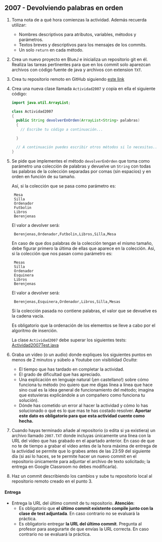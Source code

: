 ## 2007 - Devolviendo palabras en orden

1. Toma nota de a qué hora comienzas la actividad. Además recuerda utilizar:
   * Nombres descriptivos para atributos, variables, métodos y parámetros.
   * Textos breves y descriptivos para los mensajes de los commits.
   * Un solo `return` en cada método.

2. Crea un nuevo proyecto en BlueJ e inicializa un repositorio git en él. Realiza las tareas pertinentes para que en los commit solo aparezcan archivos con código fuente de java y archivos con extension `TXT`.

3. Crea tu repositorio remoto en GitHub siguiendo [este link](https://classroom.github.com/a/WaILVoNV)

5. Crea una nueva clase llamada `Actividad2007` y copia en ella el siguiente código: 

      ```java
      import java.util.ArrayList;

      class Actividad2007
      {
        public String devolverEnOrden(ArrayList<String> palabras)
        {
          // Escribe tu código a continuación...

        }

        // A continuación puedes escribir otros métodos si lo necesitas...
      }
      ```

4. Se pide que implementes el método `devolverEnOrden` que toma como parámetro una colección de palabras y devuelve un `String` con todas las palabras de la colección separadas por comas (sin espacios) y en orden en función de su tamaño. 

    Así, si la colección que se pasa como parámetro es:

        Mesa
        Silla
        Ordenador
        Futbolin
        Libros
        Berenjenas

    El valor a devolver será:

        Berenjenas,Ordenador,Futbolin,Libros,Silla,Mesa

    En caso de que dos palabras de la colección tengan el mismo tamaño, debe figurar primero la última de ellas que aparece en la colección. Asi, si la colección que nos pasan como parámetro es:

        Mesas
        Silla
        Ordenador
        Esquinera
        Libros
        Berenjenas

    El valor a devolver será:

        Berenjenas,Esquinera,Ordenador,Libros,Silla,Mesas

    Si la colección pasada no contiene palabras, el valor que se devuelve es la cadena vacía.
    
    Es obligatorio que la ordenación de los elementos se lleve a cabo por el algoritmo de inserción.

    La clase `Actividad2007` debe superar los siguientes tests: [Actividad2007Test.java](https://gist.github.com/miguelbayon/1cf3b3e663c3ff700f1c3b4bca98f3ca)

5. Graba un vídeo (o un audio) donde expliques los siguientes puntos en menos de 2 minutos y súbelo a Youtube con visibilidad *Oculta*:
    - El tiempo que has tardado en completar la actividad.
    - El grado de dificultad que has apreciado.
    - Una explicación en lenguaje natural (¡en castellano!) sobre cómo funciona tu método (no quiero que me digas línea a linea que hace sino cual es la idea general de funcionamiento del método; imagina que estuvieras explicándole a un compañero como funciona tu solución).
    - Dónde has cometido un error al hacer la actividad y cómo lo has solucionado o qué es lo que mas te has costado resolver. **Aportar este dato es obligatorio para que esta actividad cuente como hecha.**

5. Cuando hayas terminado añade al repositorio (o edita si ya existiera) un archivo llamado `2007.TXT` donde incluyas únicamente una línea con la URL del vídeo que has grabado en el apartado anterior. En caso de que no te de tiempo a grabar el vídeo antes de la hora máxima de entrega de la actividad se permite que lo grabes antes de las 23:59 del siguiente día (si asi lo haces, se te permite hacer un nuevo commit en el repositorio únicamente para adjuntar el archivo de texto solicitado; la entrega en Google Classroom no debes modificarla).

6. Haz un commit describiendo los cambios y sube tu repositorio local al repositorio remoto creado en el punto 3.

#### Entrega

* Entrega la URL del último commit de tu repositorio. __Atención__: 
  * Es obligatorio que __el último commit existente compile junto con la clase de test adjuntada__. En caso contrario no se evaluará la práctica.
  * Es obligatorio entregar __la URL del último commit__. Pregunta al profesor para asegurarte de que envías la URL correcta. En caso contrario no se evaluará la práctica.

